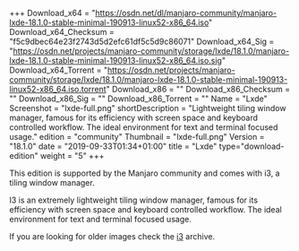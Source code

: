 +++
Download_x64 = "https://osdn.net/dl/manjaro-community/manjaro-lxde-18.1.0-stable-minimal-190913-linux52-x86_64.iso"
Download_x64_Checksum = "f5c9dbec64e23f2743d5d2efc61df5c5d9c86071"
Download_x64_Sig = "https://osdn.net/projects/manjaro-community/storage/lxde/18.1.0/manjaro-lxde-18.1.0-stable-minimal-190913-linux52-x86_64.iso.sig"
Download_x64_Torrent = "https://osdn.net/projects/manjaro-community/storage/lxde/18.1.0/manjaro-lxde-18.1.0-stable-minimal-190913-linux52-x86_64.iso.torrent"
Download_x86 = ""
Download_x86_Checksum = ""
Download_x86_Sig = ""
Download_x86_Torrent = ""
Name = "Lxde"
Screenshot = "lxde-full.png"
shortDescription = "Lightweight tiling window manager, famous for its efficiency with screen space and keyboard controlled workflow. The ideal environment for text and terminal focused usage."
edition = "community"
Thumbnail = "lxde-full.png"
Version = "18.1.0"
date = "2019-09-33T01:34+01:00"
title = "Lxde"
type="download-edition"
weight = "5"
+++

This edition is supported by the Manjaro community and comes with i3, a tiling window manager.

I3 is an extremely lightweight tiling window manager, famous for its efficiency with screen space and keyboard controlled workflow. The ideal environment for text and terminal focused usage.

If you are looking for older images check the [i3](https://osdn.net/projects/manjaro-community/storage/z_release_archive/i3) archive.

